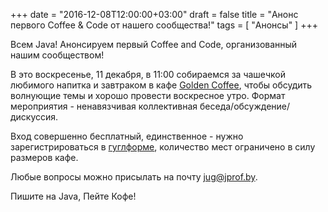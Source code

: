 +++
date = "2016-12-08T12:00:00+03:00"
draft = false
title = "Анонс первого Coffee & Code от нашего сообщества!"
tags = [
	"Анонсы"
]
+++

Всем Java! Анонсируем первый Coffee and Code, организованный нашим сообществом!

В это воскресенье, 11 декабря, в 11:00 собираемся за чашечкой любимого напитка и завтраком в кафе [Golden Coffee](https://goo.gl/maps/hESeFxfdAcF2), чтобы обсудить волнующие темы и хорошо провести воскресное утро. Формат мероприятия - ненавязчивая коллективная беседа/обсуждение/дискуссия.

Вход совершенно бесплатный, единственное - нужно зарегистрироваться в [гуглформе](https://goo.gl/forms/07CiWPZOmb5wYDkE2), количество мест ограничено в силу размеров кафе.

Любые вопросы можно присылать на почту [jug@jprof.by](mailto:jug@jprof.by).

Пишите на Java, Пейте Кофе!

<!--more-->